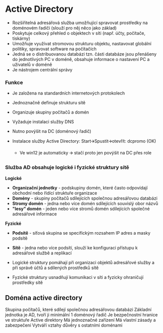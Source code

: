 # Active Directory

- Rozšiřitelná adresářová služba umožňující spravovat prostředky na doménovém řadiči (slouží pro něj něco jako základ)
- Poskytuje celkový přehled o objektech v síti (např. účty, počítače, tiskárny)
- Umožňuje využívat stromovou strukturu objektu, nastavovat globální politiky, spravovat software na počítačích
- Jedná se o distribuovanou databázi tzn. části databáze jsou přenášeny do jednotlivých PC v doméně, obsahuje informace o nastavení PC a uživatelů v doméně
- Je nástrojem centrální správy

### Funkce

- Je založena na standardních internetových protokolech
- Jednoznačně definuje strukturu sítě
- Organizuje skupiny počítačů a domén

- Vyžaduje instalaci služby DNS
- Nutno povýšit na DC (doménový řadič)
- Instalace služby Active Directory: Start🡪Spustit🡪otevřít: dcpromo (OK)
    - Ve win12 je automaticky 🡪 stačí proto jen povýšit na DC přes role

### Služba AD obsahuje logické i fyzické struktury sítě

**Logické**

- **Organizační jednotky** - podskupiny domén, které často odpovídají obchodní nebo řídící struktuře organizace
- **Domény** - skupiny počítačů sdílejících společnou adresářovou databázi
- **Stromy domén** -  jedna nebo více domén sdílejících souvislý obor názvů
- **"lesy" domén** -  jeden nebo více stromů domén sdílejících společné adresářové informace

**Fyzické**

- **Podsítě** - síťová skupina se specifickým rozsahem IP adres a masky podsítě
- **Sítě** - jedna nebo více podsítí, slouží ke konfiguraci přístupu k adresářové službě a replikací

- Logické struktury pomáhají při organizaci objektů adresářové služby a při správě účtů a sdílených prostředků sítě
- Fyzické struktury usnadňují komunikaci v síti a fyzicky ohraničují prostředky sítě

## Doména active directory
Skupina počítačů, které sdílejí společnou adresářovou databázi
Základní jednotka je AD, tvoří ji minimální 1 doménový řadič
Je bezpečnostní hranice ve struktuře Active direktory
Má jednoznačné zařízení
Má vlastní zásady a zabezpečení
Vytváří vztahy důvěry s ostatními doménami
